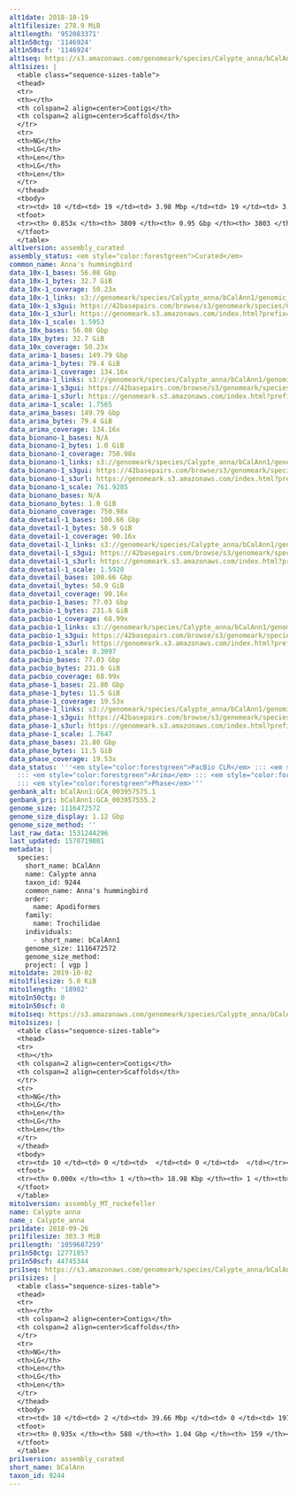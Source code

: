 ```yaml
---
alt1date: 2018-10-19
alt1filesize: 278.9 MiB
alt1length: '952083371'
alt1n50ctg: '1146924'
alt1n50scf: '1146924'
alt1seq: https://s3.amazonaws.com/genomeark/species/Calypte_anna/bCalAnn1/assembly_curated/bCalAnn1.alt.cur.20181019.fasta.gz
alt1sizes: |
  <table class="sequence-sizes-table">
  <thead>
  <tr>
  <th></th>
  <th colspan=2 align=center>Contigs</th>
  <th colspan=2 align=center>Scaffolds</th>
  </tr>
  <tr>
  <th>NG</th>
  <th>LG</th>
  <th>Len</th>
  <th>LG</th>
  <th>Len</th>
  </tr>
  </thead>
  <tbody>
  <tr><td> 10 </td><td> 19 </td><td> 3.98 Mbp </td><td> 19 </td><td> 3.98 Mbp </td></tr><tr><td> 20 </td><td> 50 </td><td> 3.14 Mbp </td><td> 50 </td><td> 3.14 Mbp </td></tr><tr><td> 30 </td><td> 91 </td><td> 2.34 Mbp </td><td> 91 </td><td> 2.34 Mbp </td></tr><tr><td> 40 </td><td> 148 </td><td> 1.58 Mbp </td><td> 148 </td><td> 1.58 Mbp </td></tr><tr style="background-color:#cccccc;"><td> 50 </td><td> 231 </td><td> 1.15 Mbp </td><td> 231 </td><td> 1.15 Mbp </td></tr><tr><td> 60 </td><td> 355 </td><td> 0.73 Mbp </td><td> 355 </td><td> 0.73 Mbp </td></tr><tr><td> 70 </td><td> 563 </td><td> 379.11 Kbp </td><td> 563 </td><td> 379.11 Kbp </td></tr><tr><td> 80 </td><td> 1273 </td><td> 55.26 Kbp </td><td> 1273 </td><td> 55.32 Kbp </td></tr><tr><td> 90 </td><td> 0 </td><td>  </td><td> 0 </td><td>  </td></tr><tr><td> 100 </td><td> 0 </td><td>  </td><td> 0 </td><td>  </td></tr></tbody>
  <tfoot>
  <tr><th> 0.853x </th><th> 3809 </th><th> 0.95 Gbp </th><th> 3803 </th><th> 0.95 Gbp </th></tr>
  </tfoot>
  </table>
alt1version: assembly_curated
assembly_status: <em style="color:forestgreen">Curated</em>
common_name: Anna's hummingbird
data_10x-1_bases: 56.08 Gbp
data_10x-1_bytes: 32.7 GiB
data_10x-1_coverage: 50.23x
data_10x-1_links: s3://genomeark/species/Calypte_anna/bCalAnn1/genomic_data/10x/<br>
data_10x-1_s3gui: https://42basepairs.com/browse/s3/genomeark/species/Calypte_anna/bCalAnn1/genomic_data/10x/
data_10x-1_s3url: https://genomeark.s3.amazonaws.com/index.html?prefix=species/Calypte_anna/bCalAnn1/genomic_data/10x/
data_10x-1_scale: 1.5953
data_10x_bases: 56.08 Gbp
data_10x_bytes: 32.7 GiB
data_10x_coverage: 50.23x
data_arima-1_bases: 149.79 Gbp
data_arima-1_bytes: 79.4 GiB
data_arima-1_coverage: 134.16x
data_arima-1_links: s3://genomeark/species/Calypte_anna/bCalAnn1/genomic_data/arima/<br>
data_arima-1_s3gui: https://42basepairs.com/browse/s3/genomeark/species/Calypte_anna/bCalAnn1/genomic_data/arima/
data_arima-1_s3url: https://genomeark.s3.amazonaws.com/index.html?prefix=species/Calypte_anna/bCalAnn1/genomic_data/arima/
data_arima-1_scale: 1.7565
data_arima_bases: 149.79 Gbp
data_arima_bytes: 79.4 GiB
data_arima_coverage: 134.16x
data_bionano-1_bases: N/A
data_bionano-1_bytes: 1.0 GiB
data_bionano-1_coverage: 750.98x
data_bionano-1_links: s3://genomeark/species/Calypte_anna/bCalAnn1/genomic_data/bionano/<br>
data_bionano-1_s3gui: https://42basepairs.com/browse/s3/genomeark/species/Calypte_anna/bCalAnn1/genomic_data/bionano/
data_bionano-1_s3url: https://genomeark.s3.amazonaws.com/index.html?prefix=species/Calypte_anna/bCalAnn1/genomic_data/bionano/
data_bionano-1_scale: 761.9285
data_bionano_bases: N/A
data_bionano_bytes: 1.0 GiB
data_bionano_coverage: 750.98x
data_dovetail-1_bases: 100.66 Gbp
data_dovetail-1_bytes: 58.9 GiB
data_dovetail-1_coverage: 90.16x
data_dovetail-1_links: s3://genomeark/species/Calypte_anna/bCalAnn1/genomic_data/dovetail/<br>
data_dovetail-1_s3gui: https://42basepairs.com/browse/s3/genomeark/species/Calypte_anna/bCalAnn1/genomic_data/dovetail/
data_dovetail-1_s3url: https://genomeark.s3.amazonaws.com/index.html?prefix=species/Calypte_anna/bCalAnn1/genomic_data/dovetail/
data_dovetail-1_scale: 1.5920
data_dovetail_bases: 100.66 Gbp
data_dovetail_bytes: 58.9 GiB
data_dovetail_coverage: 90.16x
data_pacbio-1_bases: 77.03 Gbp
data_pacbio-1_bytes: 231.6 GiB
data_pacbio-1_coverage: 68.99x
data_pacbio-1_links: s3://genomeark/species/Calypte_anna/bCalAnn1/genomic_data/pacbio/<br>
data_pacbio-1_s3gui: https://42basepairs.com/browse/s3/genomeark/species/Calypte_anna/bCalAnn1/genomic_data/pacbio/
data_pacbio-1_s3url: https://genomeark.s3.amazonaws.com/index.html?prefix=species/Calypte_anna/bCalAnn1/genomic_data/pacbio/
data_pacbio-1_scale: 0.3097
data_pacbio_bases: 77.03 Gbp
data_pacbio_bytes: 231.6 GiB
data_pacbio_coverage: 68.99x
data_phase-1_bases: 21.80 Gbp
data_phase-1_bytes: 11.5 GiB
data_phase-1_coverage: 19.53x
data_phase-1_links: s3://genomeark/species/Calypte_anna/bCalAnn1/genomic_data/phase/<br>
data_phase-1_s3gui: https://42basepairs.com/browse/s3/genomeark/species/Calypte_anna/bCalAnn1/genomic_data/phase/
data_phase-1_s3url: https://genomeark.s3.amazonaws.com/index.html?prefix=species/Calypte_anna/bCalAnn1/genomic_data/phase/
data_phase-1_scale: 1.7647
data_phase_bases: 21.80 Gbp
data_phase_bytes: 11.5 GiB
data_phase_coverage: 19.53x
data_status: '''<em style="color:forestgreen">PacBio CLR</em> ::: <em style="color:forestgreen">10x</em>
  ::: <em style="color:forestgreen">Arima</em> ::: <em style="color:forestgreen">Dovetail</em>
  ::: <em style="color:forestgreen">Phase</em>'''
genbank_alt: bCalAnn1:GCA_003957575.1
genbank_pri: bCalAnn1:GCA_003957555.2
genome_size: 1116472572
genome_size_display: 1.12 Gbp
genome_size_method: ''
last_raw_data: 1531244296
last_updated: 1570719801
metadata: |
  species:
    short_name: bCalAnn
    name: Calypte anna
    taxon_id: 9244
    common_name: Anna's hummingbird
    order:
      name: Apodiformes
    family:
      name: Trochilidae
    individuals:
      - short_name: bCalAnn1
    genome_size: 1116472572
    genome_size_method:
    project: [ vgp ]
mito1date: 2019-10-02
mito1filesize: 5.0 KiB
mito1length: '18982'
mito1n50ctg: 0
mito1n50scf: 0
mito1seq: https://s3.amazonaws.com/genomeark/species/Calypte_anna/bCalAnn1/assembly_MT_rockefeller/bCalAnn1.MT.20191002.fasta.gz
mito1sizes: |
  <table class="sequence-sizes-table">
  <thead>
  <tr>
  <th></th>
  <th colspan=2 align=center>Contigs</th>
  <th colspan=2 align=center>Scaffolds</th>
  </tr>
  <tr>
  <th>NG</th>
  <th>LG</th>
  <th>Len</th>
  <th>LG</th>
  <th>Len</th>
  </tr>
  </thead>
  <tbody>
  <tr><td> 10 </td><td> 0 </td><td>  </td><td> 0 </td><td>  </td></tr><tr><td> 20 </td><td> 0 </td><td>  </td><td> 0 </td><td>  </td></tr><tr><td> 30 </td><td> 0 </td><td>  </td><td> 0 </td><td>  </td></tr><tr><td> 40 </td><td> 0 </td><td>  </td><td> 0 </td><td>  </td></tr><tr style="background-color:#cccccc;"><td> 50 </td><td> 0 </td><td style="background-color:#ff8888;">  </td><td> 0 </td><td style="background-color:#ff8888;">  </td></tr><tr><td> 60 </td><td> 0 </td><td>  </td><td> 0 </td><td>  </td></tr><tr><td> 70 </td><td> 0 </td><td>  </td><td> 0 </td><td>  </td></tr><tr><td> 80 </td><td> 0 </td><td>  </td><td> 0 </td><td>  </td></tr><tr><td> 90 </td><td> 0 </td><td>  </td><td> 0 </td><td>  </td></tr><tr><td> 100 </td><td> 0 </td><td>  </td><td> 0 </td><td>  </td></tr></tbody>
  <tfoot>
  <tr><th> 0.000x </th><th> 1 </th><th> 18.98 Kbp </th><th> 1 </th><th> 18.98 Kbp </th></tr>
  </tfoot>
  </table>
mito1version: assembly_MT_rockefeller
name: Calypte anna
name_: Calypte_anna
pri1date: 2018-09-26
pri1filesize: 303.3 MiB
pri1length: '1059687259'
pri1n50ctg: 12771857
pri1n50scf: 44745344
pri1seq: https://s3.amazonaws.com/genomeark/species/Calypte_anna/bCalAnn1/assembly_curated/bCalAnn1.pri.cur.20180926.fasta.gz
pri1sizes: |
  <table class="sequence-sizes-table">
  <thead>
  <tr>
  <th></th>
  <th colspan=2 align=center>Contigs</th>
  <th colspan=2 align=center>Scaffolds</th>
  </tr>
  <tr>
  <th>NG</th>
  <th>LG</th>
  <th>Len</th>
  <th>LG</th>
  <th>Len</th>
  </tr>
  </thead>
  <tbody>
  <tr><td> 10 </td><td> 2 </td><td> 39.66 Mbp </td><td> 0 </td><td> 197.55 Mbp </td></tr><tr><td> 20 </td><td> 5 </td><td> 30.11 Mbp </td><td> 1 </td><td> 151.34 Mbp </td></tr><tr><td> 30 </td><td> 9 </td><td> 22.66 Mbp </td><td> 1 </td><td> 151.34 Mbp </td></tr><tr><td> 40 </td><td> 15 </td><td> 16.29 Mbp </td><td> 2 </td><td> 114.81 Mbp </td></tr><tr style="background-color:#cccccc;"><td> 50 </td><td> 23 </td><td style="background-color:#88ff88;"> 12.77 Mbp </td><td> 4 </td><td style="background-color:#88ff88;"> 44.75 Mbp </td></tr><tr><td> 60 </td><td> 32 </td><td> 9.35 Mbp </td><td> 7 </td><td> 35.40 Mbp </td></tr><tr><td> 70 </td><td> 50 </td><td> 4.55 Mbp </td><td> 10 </td><td> 25.69 Mbp </td></tr><tr><td> 80 </td><td> 91 </td><td> 1.88 Mbp </td><td> 16 </td><td> 17.70 Mbp </td></tr><tr><td> 90 </td><td> 224 </td><td> 359.07 Kbp </td><td> 24 </td><td> 7.71 Mbp </td></tr><tr><td> 100 </td><td> 0 </td><td>  </td><td> 0 </td><td>  </td></tr></tbody>
  <tfoot>
  <tr><th> 0.935x </th><th> 588 </th><th> 1.04 Gbp </th><th> 159 </th><th> 1.06 Gbp </th></tr>
  </tfoot>
  </table>
pri1version: assembly_curated
short_name: bCalAnn
taxon_id: 9244
---
```

